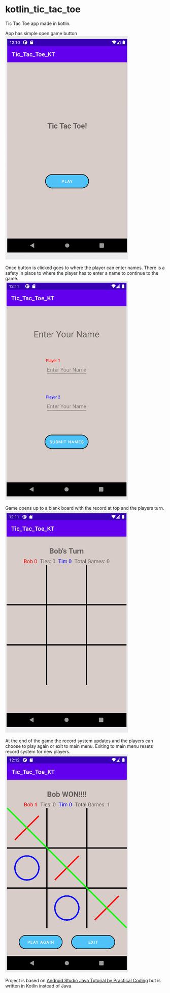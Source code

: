 # kotlin_tic_tac_toe
Tic Tac Toe app made in kotlin.

App has simple open game button <br />
![](Tic_Tac_Toe_Images/Main_Menu_Screen.png) 
<br />

Once button is clicked goes to where the player can enter names.
There is a safety in place to where the player has to enter a name to continue to the game. <br />
![](Tic_Tac_Toe_Images/Player_Enter_Name.png)
<br />

Game opens up to a blank board with the record at top and the players turn. <br />
![](Tic_Tac_Toe_Images/Start_Of_Game.png)
<br />

At the end of the game the record system updates and the players can choose to play again or exit to main menu. 
Exiting to main menu resets record system for new players.<br />
![](Tic_Tac_Toe_Images/End_Of_Game.png)
<br />

Project is based on [Android Studio Java Tutorial by Practical Coding](https://youtube.com/playlist?list=PLcSIMAULmMyftO2SvNGE5mmYKKeAWCJUm) but is written in Kotlin instead of Java
